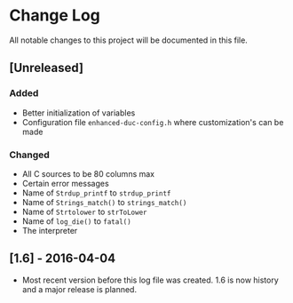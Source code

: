 # Change Log #
All notable changes to this project will be documented in this file.

## [Unreleased] ##
### Added ###
- Better initialization of variables
- Configuration file `enhanced-duc-config.h` where customization's can
  be made

### Changed ###
- All C sources to be 80 columns max
- Certain error messages
- Name of `Strdup_printf` to `strdup_printf`
- Name of `Strings_match()` to `strings_match()`
- Name of `Strtolower` to `strToLower`
- Name of `log_die()` to `fatal()`
- The interpreter

## [1.6] - 2016-04-04 ##
- Most recent version before this log file was created. 1.6 is now
  history and a major release is planned.
